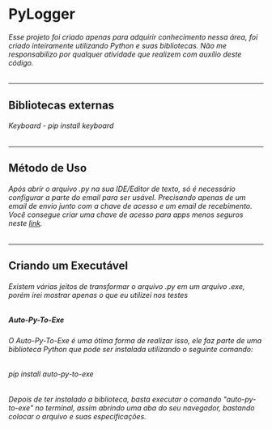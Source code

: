# PyLogger

<div class="texto">
  <h6 class="subtexto">Esse projeto foi criado apenas para adquirir conhecimento nessa área, foi criado inteiramente utilizando Python e suas bibliotecas. Não me responsabilizo por qualquer atividade que realizem com auxílio deste código.</h6>
  <hr>
  <h2>Bibliotecas externas</h2>
  <h6 class="subtexto">
    Keyboard - pip install keyboard
  </h6>
  <hr>
  <h2>Método de Uso</h2>
  <h6 class="subtexto">Após abrir o arquivo .py na sua IDE/Editor de texto, só é necessário configurar a parte do email para ser usável. Precisando apenas de um email de envio junto com a chave de acesso e um email de recebimento.
 Você consegue criar uma chave de acesso para apps menos seguros neste <a href="https://myaccount.google.com/apppasswords">link</a>.</h6>
  <hr>
  <h2>Criando um Executável</h2>
  <h6 class="subtexto">Existem várias jeitos de transformar o arquivo .py em um arquivo .exe, porém irei mostrar apenas o que eu utilizei nos testes</h6>
  <h5>Auto-Py-To-Exe</h5>
  <h6 class="subtexto">O Auto-Py-To-Exe é uma ótima forma de realizar isso, ele faz parte de uma biblioteca Python que pode ser instalada utilizando o seguinte comando: </h6>
  <h6 class="cmd">pip install auto-py-to-exe</h6>
  <h6 class="subtexto">Depois de ter instalado a biblioteca, basta executar o comando "auto-py-to-exe" no terminal, assim abrindo uma aba do seu navegador, bastando colocar o arquivo e suas especificações.</h6>
</div>

